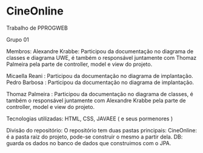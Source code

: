 # CineOnline
Trabalho de PPROGWEB

Grupo 01

Membros:
Alexandre Krabbe: Participou da documentação no diagrama de classes e diagrama UWE, é também o responsável juntamente com Thomaz Palmeira pela parte de controller, model e view do projeto.

Micaella Reani : Participou da documentação no diagrama de implantação. 
Pedro Barbosa :  Participou da documentação no diagrama de implantação.

Thomaz Palmeira : Participou da documentação no diagrama de classes,  é também o responsável juntamente com Alexandre Krabbe pela parte de controller, model  e view do projeto.

Tecnologias utilizadas: 
HTML, CSS, JAVAEE ( e seus pormenores )

Divisão do repositório:
O repositório tem duas pastas principais:
CineOnline: é a pasta raiz do projeto, pode-se construir o mesmo a partir dela.
DB: guarda os dados no banco de dados que construimos com o JPA.
